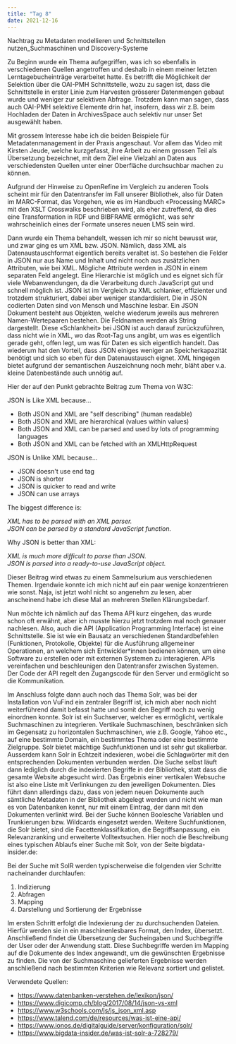 ```yaml
---
title: "Tag 8"
date: 2021-12-16
---
```


Nachtrag zu Metadaten modellieren und Schnittstellen nutzen_Suchmaschinen und Discovery-Systeme

Zu Beginn wurde ein Thema aufgegriffen, was ich so ebenfalls in verschiedenen Quellen angetroffen und deshalb in einem meiner letzten Lerntagebucheinträge verarbeitet hatte. Es betrifft die Möglichkeit der Selektion über die OAI-PMH Schnittstelle, wozu zu sagen ist, dass die Schnittstelle in erster Linie zum Harvesten grösserer Datenmengen gebaut wurde und weniger zur selektiven Abfrage. Trotzdem kann man sagen, dass auch OAI-PMH selektive Elemente drin hat, insofern, dass wir z.B. beim Hochladen der Daten in ArchivesSpace auch selektiv nur unser Set ausgewählt haben.

Mit grossem Interesse habe ich die beiden Beispiele für Metadatenmanagement in der Praxis angeschaut. Vor allem das Video mit Kirsten Jeude, welche kurzgefasst, ihre Arbeit zu einem grossen Teil als Übersetzung bezeichnet, mit dem Ziel eine Vielzahl an Daten aus verschiedensten Quellen unter einer Oberfläche durchsuchbar machen zu können.

Aufgrund der Hinweise zu OpenRefine im Vergleich zu anderen Tools scheint mir für den Datentransfer im Fall unserer Bibliothek, also für Daten im MARC-Format, das Vorgehen, wie es im Handbuch «Processing MARC» mit den XSLT Crosswalks beschrieben wird, als eher zutreffend, da dies eine Transformation in RDF und BIBFRAME ermöglicht, was sehr wahrscheinlich eines der Formate unseres neuen LMS sein wird.

Dann wurde ein Thema behandelt, wessen ich mir so nicht bewusst war, und zwar ging es um XML bzw. JSON. Nämlich, dass XML als Datenaustauschformat eigentlich bereits veraltet ist. So bestehen die Felder in JSON nur aus Name und Inhalt und nicht noch aus zusätzlichen Attributen, wie bei XML. Mögliche Attribute werden in JSON in einem separaten Feld angelegt. Eine Hierarchie ist möglich und es eignet sich für viele Webanwendungen, da die Verarbeitung durch JavaScript gut und schnell möglich ist. JSON ist im Vergleich zu XML schlanker, effizienter und trotzdem strukturiert, dabei aber weniger standardisiert. Die in JSON codierten Daten sind von Mensch und Maschine lesbar. Ein JSON Dokument besteht aus Objekten, welche wiederum jeweils aus mehreren Namen-Wertepaaren bestehen. Die Feldnamen werden als String dargestellt. Diese «Schlankheit» bei JSON ist auch darauf zurückzuführen, dass nicht wie in XML, wo das Root-Tag uns angibt, um was es eigentlich gerade geht, offen legt, um was für Daten es sich eigentlich handelt. Das wiederum hat den Vorteil, dass JSON einiges weniger an Speicherkapazität benötigt und sich so eben für den Datenaustausch eignet. XML hingegen bietet aufgrund der semantischen Auszeichnung noch mehr, bläht aber v.a. kleine Datenbestände auch unnötig auf.

Hier der auf den Punkt gebrachte Beitrag zum Thema von W3C:

JSON is Like XML because…

+ Both JSON and XML are "self describing" (human readable)
+ Both JSON and XML are hierarchical (values within values)
+ Both JSON and XML can be parsed and used by lots of programming languages
+ Both JSON and XML can be fetched with an XMLHttpRequest

JSON is Unlike XML because…

+ JSON doesn't use end tag
+ JSON is shorter
+ JSON is quicker to read and write
+ JSON can use arrays

The biggest difference is:

*XML has to be parsed with an XML parser.*   
*JSON can be parsed by a standard JavaScript function.*

Why JSON is better than XML:

*XML is much more difficult to parse than JSON.*  
*JSON is parsed into a ready-to-use JavaScript object.*

Dieser Beitrag wird etwas zu einem Sammelsurium aus verschiedenen Themen. Irgendwie konnte ich mich nicht auf ein paar wenige konzentrieren wie sonst. Naja, ist jetzt wohl nicht so angenehm zu lesen, aber anscheinend habe ich diese Mal an mehreren Stellen Klärungsbedarf.

Nun möchte ich nämlich auf das Thema API kurz eingehen, das wurde schon oft erwähnt, aber ich musste hierzu jetzt trotzdem mal noch genauer nachlesen. Also, auch die API (Application Programming Interface) ist eine Schnittstelle. Sie ist wie ein Bausatz an verschiedenen Standardbefehlen (Funktionen, Protokolle, Objekte) für die Ausführung allgemeiner Operationen, an welchem sich Entwickler\*innen bedienen können, um eine Software zu erstellen oder mit externen Systemen zu interagieren. APIs vereinfachen und beschleunigen den Datentransfer zwischen Systemen. Der Code der API regelt den Zugangscode für den Server und ermöglicht so die Kommunikation.

Im Anschluss folgte dann auch noch das Thema Solr, was bei der Installation von VuFind ein zentraler Begriff ist, ich mich aber noch nicht weiterführend damit befasst hatte und somit den Begriff noch zu wenig einordnen konnte. Solr ist ein Suchserver, welcher es ermöglicht, vertikale Suchmaschinen zu integrieren. Vertikale Suchmaschinen, beschränken sich im Gegensatz zu horizontalen Suchmaschinen, wie z.B. Google, Yahoo etc., auf eine bestimmte Domain, ein bestimmtes Thema oder eine bestimmte Zielgruppe. Solr bietet mächtige Suchfunktionen und ist sehr gut skalierbar. Ausserdem kann Solr in Echtzeit indexieren, wobei die Schlagwörter mit den entsprechenden Dokumenten verbunden werden. Die Suche selbst läuft dann lediglich durch die indexierten Begriffe in der Bibliothek, statt dass die gesamte Website abgesucht wird. Das Ergebnis einer vertikalen Websuche ist also eine Liste mit Verlinkungen zu den jeweiligen Dokumenten. Dies führt dann allerdings dazu, dass von jedem neuen Dokumente auch sämtliche Metadaten in der Bibliothek abgelegt werden und nicht wie man es von Datenbanken kennt, nur mit einem Eintrag, der dann mit den Dokumenten verlinkt wird. Bei der Suche können Boolesche Variablen und Trunkierungen bzw. Wildcards eingesetzt werden. Weitere Suchfunktionen, die Solr bietet, sind die Facettenklassifikation, die Begriffsanpassung, ein Relevanzranking und erweiterte Volltextsuchen. Hier noch die Beschreibung eines typischen Ablaufs einer Suche mit Solr, von der Seite bigdata-insider.de:

Bei der Suche mit SolR werden typischerweise die folgenden vier Schritte nacheinander durchlaufen:

1. Indizierung
2. Abfragen
3. Mapping
4. Darstellung und Sortierung der Ergebnisse

Im ersten Schritt erfolgt die Indexierung der zu durchsuchenden Dateien. Hierfür werden sie in ein maschinenlesbares Format, den Index, übersetzt. Anschließend findet die Übersetzung der Sucheingaben und Suchbegriffe der User oder der Anwendung statt. Diese Suchbegriffe werden im Mapping auf die Dokumente des Index angewandt, um die gewünschten Ergebnisse zu finden. Die von der Suchmaschine gelieferten Ergebnisse werden anschließend nach bestimmten Kriterien wie Relevanz sortiert und gelistet.

Verwendete Quellen:

+ <https://www.datenbanken-verstehen.de/lexikon/json/>
+ <https://www.digicomp.ch/blog/2017/08/14/json-vs-xml>
+ <https://www.w3schools.com/js/js_json_xml.asp>
+ <https://www.talend.com/de/resources/was-ist-eine-api/>
+ <https://www.ionos.de/digitalguide/server/konfiguration/solr/>
+ <https://www.bigdata-insider.de/was-ist-solr-a-728279/>
